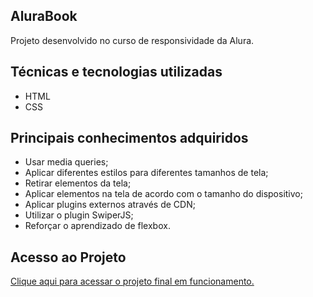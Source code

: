 ## AluraBook
Projeto desenvolvido no curso de responsividade da Alura.

## Técnicas e tecnologias utilizadas

* HTML
* CSS

## Principais conhecimentos adquiridos
* Usar media queries;
* Aplicar diferentes estilos para diferentes tamanhos de tela;
* Retirar elementos da tela;
* Aplicar elementos na tela de acordo com o tamanho do dispositivo;
* Aplicar plugins externos através de CDN;
* Utilizar o plugin SwiperJS;
* Reforçar o aprendizado de flexbox.


## Acesso ao Projeto
[Clique aqui para acessar o projeto final em funcionamento.](https://juliamofardinii.github.io/alurabook/)
